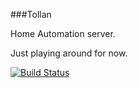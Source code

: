 ###Tollan

Home Automation server.

Just playing around for now.

[![Build Status](https://api.travis-ci.org/younata/Tollan.svg)](https://travis-ci.org/younata/Tollan)
